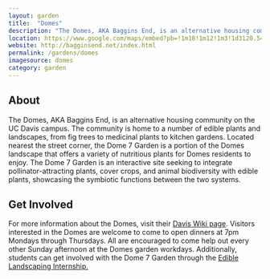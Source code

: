 ```yaml
---
layout: garden
title:  "Domes"
description: "The Domes, AKA Baggins End, is an alternative housing community on the UC Davis campus home to a number of edible plants and gardens."
location: https://www.google.com/maps/embed?pb=!1m18!1m12!1m3!1d3120.54829759565!2d-121.7664229846601!3d38.54417937962677!2m3!1f0!2f0!3f0!3m2!1i1024!2i768!4f13.1!3m3!1m2!1s0x0%3A0x0!2zMzjCsDMyJzM2LjkiTiAxMjHCsDQ1JzUxLjEiVw!5e0!3m2!1sen!2sus!4v1459360242483
website: http://bagginsend.net/index.html
permalink: /gardens/domes
imagesource: domes
category: garden
---
```



<h2>About</h2>

The Domes, AKA Baggins End, is an alternative housing community on the UC Davis campus. The community is home to a number of edible plants and landscapes, from fig trees to medicinal plants to kitchen gardens. Located nearest the street corner, the Dome 7 Garden is a portion of the Domes landscape that offers a variety of nutritious plants for Domes residents to enjoy. The Dome 7 Garden is an interactive site seeking to integrate pollinator-attracting plants, cover crops, and animal biodiversity with edible plants, showcasing the symbiotic functions between the two systems.


<h2>Get Involved</h2>

For more information about the Domes, visit their [Davis Wiki page](https://daviswiki.org/The_Domes). Visitors interested in the Domes are welcome to come to open dinners at 7pm Mondays through Thursdays. All are encouraged to come help out every other Sunday afternoon at the Domes garden workdays. Additionally, students can get involved with the Dome 7 Garden through the [Edible Landscaping Internship.](http://arboretum.ucdavis.edu/student_opportunities.aspx)

